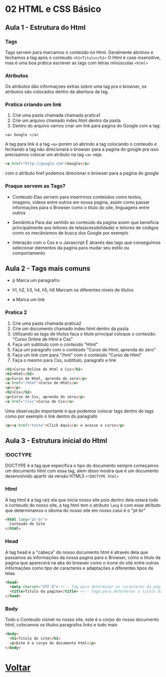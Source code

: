 # 02 HTML e CSS Básico

## Aula 1 - Estrutura do Html

### Tags

Tags servem para marcamos o conteúdo no Html. Geralmente abrimos e fechamos a tag após o conteudo ```<h1>Titulo</h1>```
O Html é case insensitive, mas é uma boa prática escrever as tags com letras minúsculas ```<html>```

### Atributos

Os atributos dão informaçoes extras sobre uma tag pra o browser, os atributos são colocados dentro da abertura da tag.

### Pratica criando um link

1. Crie uma pasta chamada chamada pratica1
2. Crie um arquivo chamado indes.html dentro da pasta
3. Dentro do arquivo vamos criar um link para pagina do Google com a tag:

```
<a> Google </a>
```
A tag para link é a tag ```<a>``` porém só abrindo a tag colocando o conteudo e fechando a tag não direcionará o browser para a pagina do google pra isso precisamos colocar um atributo na tag ```<a>``` veja:

```html
<a href="http://google.com">Google</a>
```
com o atributo href podemos direcionar o browser para a pagina do google

### Praque servem as Tags?

- Conteudo
  Elas servem para inserirmos conteúdos como textos, imagens, videos entre outros em nossa pagina, assim como passar informações para o Browser como o titulo do site, linguagens entre outros

- Semântica
  Para dar sentido ao conteúdo da pagina assim que beneficia principalmente aos leitores de tela(acessibilidade) e leitores de códigos como os mecânismos de busca dos Google por exemplo

- Interação com o Css e o Javascript
  É através das tags que conseguimos selecionar elementos da pagina para mudar seu estilo ou comportamento

## Aula 2  - Tags mais comuns

- p
  Marca um paragrafro

- h1, h2, h3, h4, h5, h6
  Marcam os diferentes níveis de titulos

- a
  Marca um link

### Pratica 2

1. Crie uma pasta chamada pratica2
2. Crie um documento chamado index.html dentro da pasta
3. Utilizando as tags de titulos faça o titulo principal coloque o conteúdo: "Curso Online de Html e Css"
4. Faça um subtitulo com o conteúdo "Html"
5. Faça um paragrafo com o conteúdo "Curso de Html, aprenda do zero"
6. Faça um link com para "/hml" com o conteúdo "Curso de Html"
7. Faça o mesmo para Css, subtitulo, paragrafo e link

```html
<h1>Curso Online de Html e Css</h1>
<h2>Html</h2>
<p>Curso de Html, aprenda do zero</p>
<a href="/html">Curso de Html</a>
<p></p>
<h2>Css</h2>
<p>Curso de Css, aprenda do zero</p>
<a href="/css">Curso de Css</a>
```
Uma observação importante é que podemos colocar tags dentro de tags como por exemplo o link dentro do paragrafo

```html
<p><a href="teste">Click Aqui</a> e acesse o curso</p>
```

## Aula 3 - Estrutura inicial do Html

### !DOCTYPE
DOCTYPE é a tag que especifica o tipo do documento sempre começamos um documento html com essa tag, alem disso mostra que é um documento desenvolvido apartir da versão HTML5
```<!DOCTYPE html>```

### Html
A tag html é a tag raiz ela que inicia nosso site pois dentro dela estará todo o conteudo do nosso site, a tag html tem o atributo ```lang``` é com esse atributo que determinamos o idioma do nosso site em nosso caso é o "pt-br"

```html 
<html lang="pt-br">
  Conteudo do Site
</html>
```

### Head
A tag head é a "cabeça" do nosso documento html é através dela que passamos as informações da nossa pagina para o Browser, como o titulo da pagina que aparecerá na aba do browser como o icone do site entre outras informações como tipo de caracteres e adaptações a diferentes tipos de telas

```html
<head>
  <meta charset="UTF-8"> <!-- Tag para determinar os caracteres da pagina e a acentuação apareça sem erros -->
  <title>Titulo da pagina</title> <!-- Taga para determinar o titulo da pagina que aparecerá no browser -->
</head>
```

### Body
Todo o Conteudo visivel no nosso site, este é o corpo do nosso documento html, colocamos os titulos paragrafos links e tudo mais

```html
<body>
  <h1>Titulo do site</h1>
  <p>Este é o corpo do documento html</p>
</body>
```

# [Voltar](https://github.com/lex4brao/01.CURSOS.E.ESTUDOS/tree/main/04.ORIGAMID/01%20-%20HTML%20e%20CSS%20para%20Iniciantes)